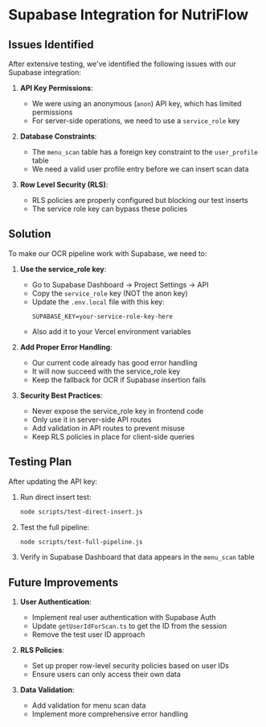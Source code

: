 # Supabase Integration for NutriFlow

## Issues Identified

After extensive testing, we've identified the following issues with our Supabase integration:

1. **API Key Permissions**:
   - We were using an anonymous (`anon`) API key, which has limited permissions
   - For server-side operations, we need to use a `service_role` key

2. **Database Constraints**:
   - The `menu_scan` table has a foreign key constraint to the `user_profile` table
   - We need a valid user profile entry before we can insert scan data

3. **Row Level Security (RLS)**:
   - RLS policies are properly configured but blocking our test inserts
   - The service role key can bypass these policies

## Solution

To make our OCR pipeline work with Supabase, we need to:

1. **Use the service_role key**:
   - Go to Supabase Dashboard → Project Settings → API
   - Copy the `service_role` key (NOT the anon key)
   - Update the `.env.local` file with this key:
     ```
     SUPABASE_KEY=your-service-role-key-here
     ```
   - Also add it to your Vercel environment variables

2. **Add Proper Error Handling**:
   - Our current code already has good error handling 
   - It will now succeed with the service_role key
   - Keep the fallback for OCR if Supabase insertion fails

3. **Security Best Practices**:
   - Never expose the service_role key in frontend code
   - Only use it in server-side API routes
   - Add validation in API routes to prevent misuse
   - Keep RLS policies in place for client-side queries

## Testing Plan

After updating the API key:

1. Run direct insert test:
   ```bash
   node scripts/test-direct-insert.js
   ```

2. Test the full pipeline:
   ```bash
   node scripts/test-full-pipeline.js
   ```

3. Verify in Supabase Dashboard that data appears in the `menu_scan` table

## Future Improvements

1. **User Authentication**:
   - Implement real user authentication with Supabase Auth
   - Update `getUserIdForScan.ts` to get the ID from the session
   - Remove the test user ID approach

2. **RLS Policies**:
   - Set up proper row-level security policies based on user IDs
   - Ensure users can only access their own data

3. **Data Validation**:
   - Add validation for menu scan data
   - Implement more comprehensive error handling 